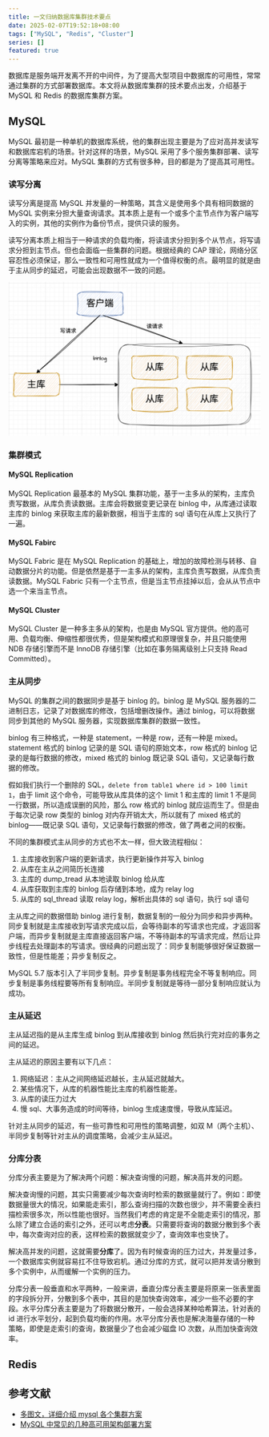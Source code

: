 ```yaml
---
title: 一文归纳数据库集群技术要点
date: 2025-02-07T19:52:18+08:00
tags: ["MySQL", "Redis", "Cluster"]
series: []
featured: true
---
```


数据库是服务端开发离不开的中间件，为了提高大型项目中数据库的可用性，常常通过集群的方式部署数据库。本文将从数据库集群的技术要点出发，介绍基于 MySQL 和 Redis 的数据库集群方案。

<!--more-->

## MySQL

MySQL 最初是一种单机的数据库系统，他的集群出现主要是为了应对高并发读写和数据库宕机的场景。针对这样的场景，MySQL 采用了多个服务集群部署、读写分离等策略来应对。MySQL 集群的方式有很多种，目的都是为了提高其可用性。

### 读写分离

读写分离是提高 MySQL 并发量的一种策略，其含义是使用多个具有相同数据的 MySQL 实例来分担大量查询请求。其本质上是有一个或多个主节点作为客户端写入的实例，其他的实例作为备份节点，提供只读的服务。

读写分离本质上相当于一种请求的负载均衡，将读请求分担到多个从节点，将写请求分担到主节点。但也会面临一些集群的问题。根据经典的 CAP 理论，网络分区容忍性必须保证，那么一致性和可用性就成为一个值得权衡的点。最明显的就是由于主从同步的延迟，可能会出现数据不一致的问题。

![MySQL 集群架构](image/image.png)

### 集群模式

#### MySQL Replication

MySQL Replication 最基本的 MySQL 集群功能，基于一主多从的架构，主库负责写数据，从库负责读数据。主库会将数据变更记录在 binlog 中，从库通过读取主库的 binlog 来获取主库的最新数据，相当于主库的 sql 语句在从库上又执行了一遍。

#### MySQL Fabirc

MySQL Fabric 是在 MySQL Replication 的基础上，增加的故障检测与转移、自动数据分片的功能。但是依然是基于一主多从的架构，主库负责写数据，从库负责读数据。MySQL Fabric 只有一个主节点，但是当主节点挂掉以后，会从从节点中选一个来当主节点。

#### MySQL Cluster

MySQL Cluster 是一种多主多从的架构，也是由 MySQL 官方提供。他的高可用、负载均衡、伸缩性都很优秀，但是架构模式和原理很复杂，并且只能使用 NDB 存储引擎而不是 InnoDB 存储引擎（比如在事务隔离级别上只支持 Read Committed）。

### 主从同步

MySQL 的集群之间的数据同步是基于 binlog 的。binlog 是 MySQL 服务器的二进制日志，记录了对数据库的修改，包括增删改操作。通过 binlog，可以将数据同步到其他的 MySQL 服务器，实现数据库集群的数据一致性。

binlog 有三种格式，一种是 statement，一种是 row，还有一种是 mixed。statement 格式的 binlog 记录的是 SQL 语句的原始文本，row 格式的 binlog 记录的是每行数据的修改，mixed 格式的 binlog 既记录 SQL 语句，又记录每行数据的修改。

假如我们执行一个删除的 SQL，`delete from table1 where id > 100 limit 1`，由于 limit 这个命令，可能导致从库具体的这个 limit 1 和主库的 limit 1 不是同一行数据，所以造成误删的风险，那么 row 格式的 binlog 就应运而生了。但是由于每次记录 row 类型的 binlog 对内存开销太大，所以就有了 mixed 格式的 binlog——既记录 SQL 语句，又记录每行数据的修改，做了两者之间的权衡。

不同的集群模式主从同步的方式也不太一样，但大致流程相似：

1. 主库接收到客户端的更新请求，执行更新操作并写入 binlog
2. 从库在主从之间简历长连接
3. 主库的 dump_tread 从本地读取 binlog 给从库
4. 从库获取到主库的 binlog 后存储到本地，成为 relay log
5. 从库的 sql_thread 读取 relay log，解析出具体的 sql 语句，执行 sql 语句

主从库之间的数据借助 binlog 进行复制，数据复制的一般分为同步和异步两种。同步复制就是主库接收到写请求完成以后，会等待副本的写请求也完成，才返回客户端，而异步复制就是主库直接返回客户端，不等待副本的写请求完成，然后让异步线程去处理副本的写请求。很经典的问题出现了：同步复制能够很好保证数据一致性，但是性能差；异步复制反之。

MySQL 5.7 版本引入了半同步复制。异步复制是事务线程完全不等复制响应。同步复制是事务线程要等所有复制响应。半同步复制就是等待一部分复制响应就认为成功。

### 主从延迟

主从延迟指的是从主库生成 binlog 到从库接收到 binlog 然后执行完对应的事务之间的延迟。

主从延迟的原因主要有以下几点：

1. 网络延迟：主从之间网络延迟越长，主从延迟就越大。
2. 某些情况下，从库的机器性能比主库的机器性能差。
3. 从库的读压力过大
4. 慢 sql、大事务造成的时间等待，binlog 生成速度慢，导致从库延迟。

针对主从同步的延迟，有一些可靠性和可用性的策略调整，如双 M（两个主机）、半同步复制等针对主从的调度策略，会减少主从延迟。

### 分库分表

分库分表主要是为了解决两个问题：解决查询慢的问题，解决高并发的问题。

解决查询慢的问题，其实只需要减少每次查询时检索的数据量就行了。例如：即使数据量很大的情况，如果能走索引，那么查询扫描的次数也很少，并不需要全表扫描检索很多次，所以性能也很好。当然我们考虑的肯定是不全能走索引的情况，那么除了建立合适的索引之外，还可以考虑**分表**。只需要将查询的数据分散到多个表中，每次查询对应的表，这样检索的数据就变少了，查询效率也变快了。

解决高并发的问题，这就需要**分库**了。因为有时候查询的压力过大，并发量过多，一个数据库实例就容易扛不住导致宕机。通过分库的方式，就可以把并发请分散到多个实例中，从而缓解一个实例的压力。

分库分表一般垂直和水平两种，一般来讲，垂直分库分表主要是将原来一张表里面的字段拆分开，分散到多个表中，其目的是加快查询效率，减少一些不必要的字段。水平分库分表主要是为了将数据分散开，一般会选择某种哈希算法，针对表的 id 进行水平划分，起到负载均衡的作用。水平分库分表也是解决海量存储的一种策略，即使是走索引的查询，数据量少了也会减少磁盘 IO 次数，从而加快查询效率。

## Redis

## 参考文献

- [多图文，详细介绍 mysql 各个集群方案](https://www.cnblogs.com/lgx211/p/12456859.html)
- [MySQL 中常见的几种高可用架构部署方案](https://www.cnblogs.com/ricklz/p/17335755.html)
